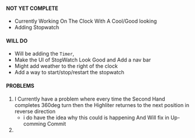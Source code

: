 

#### NOT YET COMPLETE
- Currently Working On The Clock With A Cool/Good looking 
- Adding Stopwatch 

#### WILL DO 
- Will be adding the `Timer`,
- Make the UI of StopWatch Look Good and Add a nav bar
- Might add weather to the right of the clock 
- Add a way to start/stop/restart the stopwatch

#### PROBLEMS
1. I Currently have a problem where every time the Second Hand completes 360deg turn then the Highliter returnes to the next position in reverse direction
    - i do have the idea why this could is happening And Will fix in Up-comming Commit 
2. 